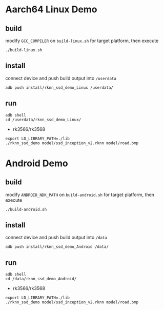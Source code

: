 # Aarch64 Linux Demo
## build

modify `GCC_COMPILER` on `build-linux.sh` for target platform, then execute

```
./build-linux.sh
```

## install

connect device and push build output into `/userdata`

```
adb push install/rknn_ssd_demo_Linux /userdata/
```

## run

```
adb shell
cd /userdata/rknn_ssd_demo_Linux/
```

- rk3566/rk3568
```
export LD_LIBRARY_PATH=./lib
./rknn_ssd_demo model/ssd_inception_v2.rknn model/road.bmp
```


# Android Demo
## build

modify `ANDROID_NDK_PATH` on `build-android.sh` for target platform, then execute

```
./build-android.sh
```

## install

connect device and push build output into `/data`

```
adb push install/rknn_ssd_demo_Android /data/
```

## run

```
adb shell
cd /data/rknn_ssd_demo_Android/
```

- rk3566/rk3568
```
export LD_LIBRARY_PATH=./lib
./rknn_ssd_demo model/ssd_inception_v2.rknn model/road.bmp
```